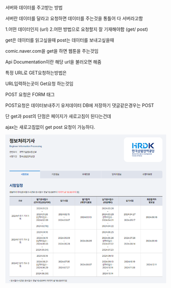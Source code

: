 서버와 데이터를 주고받는 방법

서버란 데이터를 달라고 요청하면 데이터를 주는것을 통틀어 다 서버라고함

1.어떤 데이터인지 (url) 2.어떤 방법으로 요청할지 잘 기재해야함 (get/ post)

get은 데이터를 읽고싶을때
post는 데이터를 보내고싶을때

comic.naver.com을 get을 하면 웹툰을 주는것임

Api Documentation이란 해당 url을 불러오면 해줌

특정 URL로 GET요청하는방법은

URL입력하는곳이 Get요청 하는것임

POST 요청은 FORM 태그

POST요청은 데이터보내주기
유저데이터 DB에 저장하기
댓글같은경우는 POST

단 get과 post의 단점은 페이지가 새로고침이 된다는건데

ajax는 새로고침없이 get post 요청이 가능하다.

![alt text](image.png)
